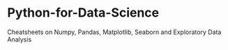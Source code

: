 # Python-for-Data-Science
Cheatsheets on Numpy, Pandas, Matplotlib, Seaborn and Exploratory Data Analysis
